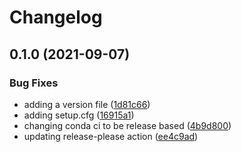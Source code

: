 # Changelog

## 0.1.0 (2021-09-07)


### Bug Fixes

* adding a version file ([1d81c66](https://www.github.com/lachlangrose/python_template/commit/1d81c66bdc312a16bf39245a016644c2cbb958c8))
* adding setup.cfg ([16915a1](https://www.github.com/lachlangrose/python_template/commit/16915a12b0cca920ae57e1221659ab4469bc4c1e))
* changing conda ci to be release based ([4b9d800](https://www.github.com/lachlangrose/python_template/commit/4b9d80053a17cade6fc039e766c57e82fb7d5291))
* updating release-please action ([ee4c9ad](https://www.github.com/lachlangrose/python_template/commit/ee4c9add26e5dc9513968246cc6fe7dcf13084dd))
